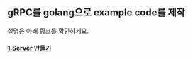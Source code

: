 ## gRPC를 golang으로 example code를 제작
설명은 아래 링크를 확인하세요.


#### [1.Server 만들기](https://velog.io/@divan/gRPC-server-%EB%A7%8C%EB%93%A4%EA%B8%B0)
